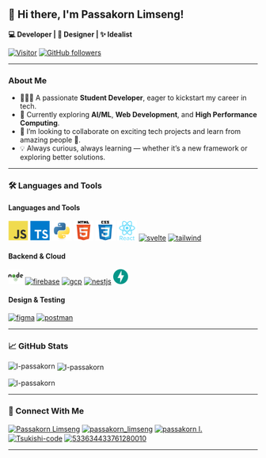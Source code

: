 ## 👋 Hi there, I'm Passakorn Limseng!  
**💻 Developer | 🎨 Designer | ✨ Idealist**  

[![Visitor](https://komarev.com/ghpvc/?username=l-passakorn&label=Profile%20views&color=0e75b6&style=flat)](https://github.com/l-passakorn)  [![GitHub followers](https://img.shields.io/github/followers/l-passakorn?style=social&label=Follow)](https://github.com/l-passakorn?tab=followers)  

---

### About Me  

- 🧑🏼‍🎓 A passionate **Student Developer**, eager to kickstart my career in tech.  
- 🌱 Currently exploring **AI/ML**, **Web Development**, and **High Performance Computing**.  
- 👯 I’m looking to collaborate on exciting tech projects and learn from amazing people 🥰.  
- 💡 Always curious, always learning — whether it’s a new framework or exploring better solutions.  

---

### 🛠️ Languages and Tools  

#### Languages and Tools  
<p align="left">
  <a href="https://developer.mozilla.org/en-US/docs/Web/JavaScript" target="_blank" rel="noreferrer"><img src="https://raw.githubusercontent.com/devicons/devicon/master/icons/javascript/javascript-original.svg" alt="javascript" width="40" height="40"/></a>
  <a href="https://www.typescriptlang.org/" target="_blank" rel="noreferrer"><img src="https://raw.githubusercontent.com/devicons/devicon/master/icons/typescript/typescript-original.svg" alt="typescript" width="40" height="40"/></a>
  <a href="https://www.python.org" target="_blank" rel="noreferrer"><img src="https://raw.githubusercontent.com/devicons/devicon/master/icons/python/python-original.svg" alt="python" width="40" height="40"/></a>
  <a href="https://www.w3.org/html/" target="_blank" rel="noreferrer"><img src="https://raw.githubusercontent.com/devicons/devicon/master/icons/html5/html5-original-wordmark.svg" alt="html5" width="40" height="40"/></a>
  <a href="https://www.w3schools.com/css/" target="_blank" rel="noreferrer"><img src="https://raw.githubusercontent.com/devicons/devicon/master/icons/css3/css3-original-wordmark.svg" alt="css3" width="40" height="40"/></a>
  <a href="https://reactjs.org/" target="_blank" rel="noreferrer"><img src="https://raw.githubusercontent.com/devicons/devicon/master/icons/react/react-original-wordmark.svg" alt="react" width="40" height="40"/></a>
  <a href="https://svelte.dev" target="_blank" rel="noreferrer"><img src="https://upload.wikimedia.org/wikipedia/commons/1/1b/Svelte_Logo.svg" alt="svelte" width="40" height="40"/></a>
  <a href="https://tailwindcss.com/" target="_blank" rel="noreferrer"><img src="https://www.vectorlogo.zone/logos/tailwindcss/tailwindcss-icon.svg" alt="tailwind" width="40" height="40"/></a>
</p>

#### Backend & Cloud  
<p align="left">
  <a href="https://nodejs.org" target="_blank" rel="noreferrer"><img src="https://raw.githubusercontent.com/devicons/devicon/master/icons/nodejs/nodejs-original-wordmark.svg" alt="nodejs" width="30" height="30"/></a>
  <a href="https://firebase.google.com/" target="_blank" rel="noreferrer"><img src="https://www.vectorlogo.zone/logos/firebase/firebase-icon.svg" alt="firebase" width="30" height="30"/></a>
  <a href="https://cloud.google.com" target="_blank" rel="noreferrer"><img src="https://www.vectorlogo.zone/logos/google_cloud/google_cloud-icon.svg" alt="gcp" width="30" height="30"/></a>
  <a href="https://nestjs.com/" target="_blank" rel="noreferrer"><img src="https://i.namu.wiki/i/X7RPRZJiL_bDk-b5yfaeCqEaINp3iwm7ngVhzN9LDg4hNjz0Bs3QTo7pgbCfGW3xp_sQZxMGUfnxBAXGNFwGKw.svg" alt="nestjs" width="30" height="30"/></a>
  <a href="https://fastapi.tiangolo.com/" target="_blank" rel="noreferrer"><img src="https://raw.githubusercontent.com/devicons/devicon/master/icons/fastapi/fastapi-original.svg" alt="fastapi" width="30" height="30"/></a>
</p>

#### Design & Testing  
<p align="left">
  <a href="https://www.figma.com/" target="_blank" rel="noreferrer"><img src="https://www.vectorlogo.zone/logos/figma/figma-icon.svg" alt="figma" width="40" height="40"/></a>
  <a href="https://www.postman.com/" target="_blank" rel="noreferrer"><img src="https://www.vectorlogo.zone/logos/getpostman/getpostman-icon.svg" alt="postman" width="40" height="40"/></a>
</p>

---

### 📈 GitHub Stats  

<p><img align="left" src="https://github-readme-stats.vercel.app/api/top-langs?username=l-passakorn&show_icons=true&locale=en&layout=compact" alt="l-passakorn" /></p>  

<p>&nbsp;<img align="center" src="https://github-readme-stats.vercel.app/api?username=l-passakorn&show_icons=true&locale=en" alt="l-passakorn" /></p>  

<p><img align="center" src="https://github-readme-streak-stats.herokuapp.com/?user=l-passakorn&" alt="l-passakorn" /></p>  

---

### 🤝 Connect With Me  

<p align="left">
  <a href="https://www.facebook.com/passakornlimseng/" target="blank"><img align="center" src="https://raw.githubusercontent.com/rahuldkjain/github-profile-readme-generator/master/src/images/icons/Social/facebook.svg" alt="Passakorn Limseng" height="30" width="40" /></a>
  <a href="https://instagram.com/passakorn_limseng" target="blank"><img align="center" src="https://raw.githubusercontent.com/rahuldkjain/github-profile-readme-generator/master/src/images/icons/Social/instagram.svg" alt="passakorn_limseng" height="30" width="40" /></a>
  <a href="https://www.hackerrank.com/passakornlimseng" target="blank"><img align="center" src="https://raw.githubusercontent.com/rahuldkjain/github-profile-readme-generator/master/src/images/icons/Social/hackerrank.svg" alt="passakorn l." height="30" width="40" /></a>
  <a href="https://www.leetcode.com/Tsukishi-code" target="blank"><img align="center" src="https://raw.githubusercontent.com/rahuldkjain/github-profile-readme-generator/master/src/images/icons/Social/leet-code.svg" alt="Tsukishi-code" height="30" width="40" /></a>
  <a href="https://discordapp.com/users/533634433761280010" target="blank"><img align="center" src="https://raw.githubusercontent.com/rahuldkjain/github-profile-readme-generator/master/src/images/icons/Social/discord.svg" alt="533634433761280010" height="30" width="40" /></a>
</p>  

---
